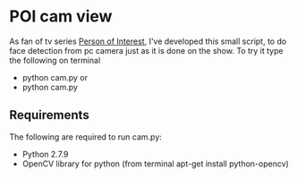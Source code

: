 # POI cam view #
As fan of tv series [Person of Interest](http://www.imdb.com/title/tt1839578/), I've developed this small script, to 
do face detection from pc camera just as it is done on the show.
To try it type the following on terminal
* python cam.py
or
* python cam.py <target png file>

## Requirements ##
The following are required to run cam.py:
* Python 2.7.9
* OpenCV library for python (from terminal apt-get install python-opencv)

